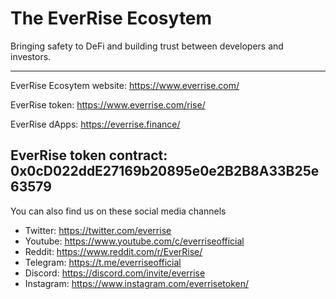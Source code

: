 # The EverRise Ecosytem 

Bringing safety to DeFi and building trust between developers and investors.

---

EverRise Ecosytem website: https://www.everrise.com/

EverRise token: https://www.everrise.com/rise/

EverRise dApps: https://everrise.finance/

EverRise token contract: 0x0cD022ddE27169b20895e0e2B2B8A33B25e63579
---

You can also find us on these social media channels

* Twitter: https://twitter.com/everrise
* Youtube: https://www.youtube.com/c/everriseofficial
* Reddit: https://www.reddit.com/r/EverRise/
* Telegram: https://t.me/everriseofficial
* Discord: https://discord.com/invite/everrise
* Instagram: https://www.instagram.com/everrisetoken/
